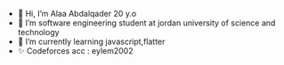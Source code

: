 - 👋 Hi, I’m Alaa Abdalqader 20 y.o
- 👀 I’m software engineering student at jordan university of science and technology 
- 🌱 I’m currently learning javascript,flatter
- ✨ Codeforces acc : eylem2002

<!---
eylem2002/eylem2002 is a ✨ special ✨ repository because its `README.md` (this file) appears on your GitHub profile.
You can click the Preview link to take a look at your changes.
--->
